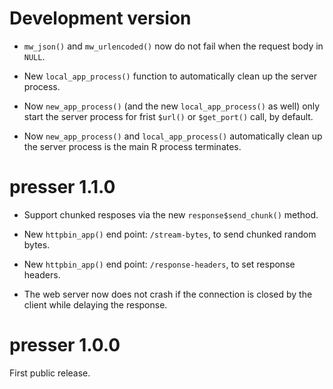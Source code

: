 
# Development version

* `mw_json()` and `mw_urlencoded()` now do not fail when the request
  body in `NULL`.

* New `local_app_process()` function to automatically clean up the
  server process.

* Now `new_app_process()` (and the new `local_app_process()` as well) only
  start the server process for frist `$url()` or `$get_port()` call,
  by default.

* Now `new_app_process()` and `local_app_process()` automatically clean up
  the server process is the main R process terminates.

# presser 1.1.0

* Support chunked resposes via the new `response$send_chunk()` method.

* New `httpbin_app()` end point: `/stream-bytes`, to send chunked
  random bytes.

* New `httpbin_app()` end point: `/response-headers`, to set response
  headers.

* The web server now does not crash if the connection is closed by the
  client while delaying the response.

# presser 1.0.0

First public release.

